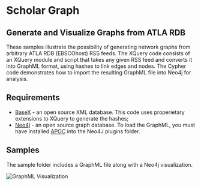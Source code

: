 # Scholar Graph

## Generate and Visualize Graphs from ATLA RDB

These samples illustrate the possibility of generating network graphs from arbitrary ATLA RDB (EBSCOhost) RSS feeds. The XQuery code consists of an XQuery module and script that takes any given RSS feed and converts it into GraphML format, using hashes to link edges and nodes. The Cypher code demonstrates how to import the resulting GraphML file into Neo4j for analysis.

## Requirements

* [BaseX](http://basex.org/) - an open source XML database. This code uses properietary extensions to XQuery to generate the hashes;
* [Neo4j](https://neo4j.com/product/) - an open source graph database. To load the GraphML, you must have installed [APOC](https://github.com/neo4j-contrib/neo4j-apoc-procedures) into the Neo4J plugins folder.

## Samples

The sample folder includes a GraphML file along with a Neo4j visualization.

![GraphML Visualization](sample/anderson-graph.png)
